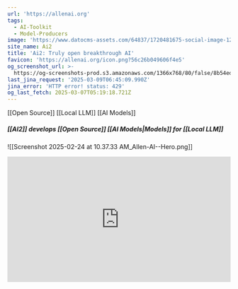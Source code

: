 ```yaml
---
url: 'https://allenai.org'
tags:
  - AI-Toolkit
  - Model-Producers
image: 'https://www.datocms-assets.com/64837/1720481675-social-image-1200x630.png'
site_name: Ai2
title: 'Ai2: Truly open breakthrough AI'
favicon: 'https://allenai.org/icon.png?56c26b049606f4e5'
og_screenshot_url: >-
  https://og-screenshots-prod.s3.amazonaws.com/1366x768/80/false/8b54ed35cac169b714cfa45cff5fa579288d1de6bfc48c244a8e0cfcc4fa59d5.jpeg
last_jina_request: '2025-03-09T06:45:09.990Z'
jina_error: 'HTTP error! status: 429'
og_last_fetch: 2025-03-07T05:19:18.721Z
---
```

[[Open Source]] [[Local LLM]] [[AI Models]]

##### [[AI2]] develops [[Open Source]] [[AI Models|Models]] for [[Local LLM]]
![[Screenshot 2025-02-24 at 10.37.33 AM_Allen-AI--Hero.png]]


<iframe style="aspect-ratio:16/9;width:100%;height:auto" src="https://www.youtube.com/embed/P26xOoUuef4?si=s4QYDhLINBiYVpXx&amp;controls=0" title="YouTube video player" frameborder="0" allow="accelerometer; autoplay; clipboard-write; encrypted-media; gyroscope; picture-in-picture; web-share" referrerpolicy="strict-origin-when-cross-origin" allowfullscreen></iframe>
